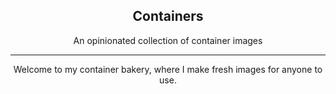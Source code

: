 <div align="center">

## Containers

An opinionated collection of container images

</div>

---

<div align="center">
    Welcome to my container bakery, where I make fresh images for anyone to use.
</div>
